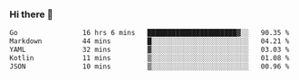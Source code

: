 ### Hi there 👋

<!--
**yeya24/yeya24** is a ✨ _special_ ✨ repository because its `README.md` (this file) appears on your GitHub profile.

Here are some ideas to get you started:

- 🔭 I’m currently working on ...
- 🌱 I’m currently learning ...
- 👯 I’m looking to collaborate on ...
- 🤔 I’m looking for help with ...
- 💬 Ask me about ...
- 📫 How to reach me: ...
- 😄 Pronouns: ...
- ⚡ Fun fact: ...
-->

<!--START_SECTION:waka-->

```txt
Go                16 hrs 6 mins   ██████████████████████▓░░   90.35 %
Markdown          44 mins         █░░░░░░░░░░░░░░░░░░░░░░░░   04.21 %
YAML              32 mins         ▓░░░░░░░░░░░░░░░░░░░░░░░░   03.03 %
Kotlin            11 mins         ▒░░░░░░░░░░░░░░░░░░░░░░░░   01.08 %
JSON              10 mins         ▒░░░░░░░░░░░░░░░░░░░░░░░░   00.96 %
```

<!--END_SECTION:waka-->
